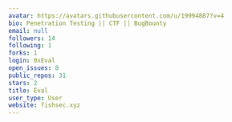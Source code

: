 ```yaml
---
avatar: https://avatars.githubusercontent.com/u/19994887?v=4
bio: Penetration Testing || CTF || BugBounty
email: null
followers: 14
following: 1
forks: 1
login: 0xEval
open_issues: 8
public_repos: 31
stars: 2
title: Eval
user_type: User
website: fishsec.xyz
---
```

